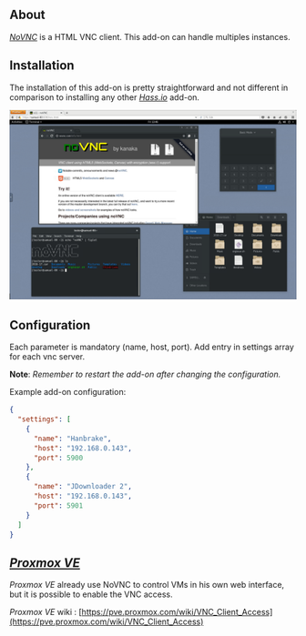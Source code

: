 ## About

[_NoVNC_](https://novnc.com/info.html) is a HTML VNC client. This add-on can handle multiples instances. 


## Installation

The installation of this add-on is pretty straightforward and not different in
comparison to installing any other [_Hass.io_](https://www.home-assistant.io/hassio/) add-on.


![screenshot](https://raw.githubusercontent.com/Breakerz/addon-novnc/master/images/screenshot.png)

## Configuration

Each parameter is mandatory (name, host, port). Add entry in settings array for each vnc server. 

**Note**: _Remember to restart the add-on after changing the configuration._

Example add-on configuration:

```json
{
  "settings": [
    {
      "name": "Hanbrake",
      "host": "192.168.0.143",
      "port": 5900
    },
    {
      "name": "JDownloader 2",
      "host": "192.168.0.143",
      "port": 5901
    }
  ]
}
```

## [_Proxmox VE_](https://www.proxmox.com/proxmox-ve)

_Proxmox VE_ already use NoVNC to control VMs in his own web interface, but it is possible to enable the VNC access. 

_Proxmox VE_ wiki : [https://pve.proxmox.com/wiki/VNC_Client_Access](https://pve.proxmox.com/wiki/VNC_Client_Access)